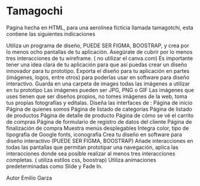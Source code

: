 # Tamagochi
Pagina hecha en HTML, para una aerolínea ficticia llamada tamagotchi, esta contiene las siguientes indicaciones 

Utiliza un programa de diseño, PUEDE SER FIGMA, BOOSTRAP, y crea por lo menos ocho pantallas de tu aplicación. Asegúrate de cubrir por lo menos tres interacciones de tu wireframe. ( no utilizar el canva.com)
Es importante tener una idea clara de tu aplicación para que así puedas crear un diseño innovador para tu prototipo.
Exporta el diseño para tu aplicación en partes (imágenes, logos, entre otros) para poderlas usar en software para diseño interactivo.
Guarda en una carpeta de images todas las imágenes a utilizar en tu prototipo
Las imágenes pueden ser JPG, PNG o GIF
Las imágenes que uses tienen que ser diseños propios, no tomes imágenes de la web, toma tus propias fotografías y edítalas.
Diseña las interfaces de :
Página de inicio
Página de quienes somos
Página de listado de categorías
Página de listado de productos
Página de detalle de producto
Página de cómo se vé el carrito de compras
Página de formulario de registro de datos del cliente
Página de finalización de compra
Muestra menús desplegables
Integra color, tipo de tipografía de Google fonts, iconografía
Crea tu diseño en software para diseño interactivo (PUEDE SER FIGMA, BOOSTRAP)
Añade interacciones en todas las pantallas que permitan prototipar una navegación, aplica las interacciones donde sea posible realizar al menos tres interacciones completas. ( utiliza estilos css, boostrap)
Utiliza animaciones predeterminadas como Slide y Fade In.

Autor Emilio Garza
